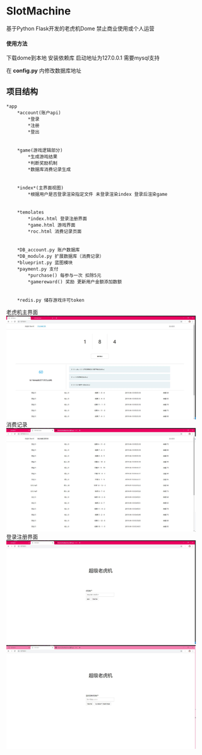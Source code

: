 # SlotMachine
基于Python Flask开发的老虎机Dome 禁止商业使用或个人运营

#### 使用方法
下载dome到本地 安装依赖库 启动地址为127.0.0.1 需要mysql支持

在 __config.py__ 内修改数据库地址

## 项目结构
    *app
        *account(账户api)
            *登录
            *注册
            *登出


        *game(游戏逻辑部分)
            *生成游戏结果
            *判断奖励机制
            *数据库消费记录生成


        *index*(主界面视图)
            *根据用户是否登录渲染指定文件 未登录渲染index 登录后渲染game


        *temolates
            *index.html 登录注册界面
            *game.html 游戏界面
            *roc.html 消费记录页面


        *DB_account.py 账户数据库
        *DB_module.py 扩展数据库（消费记录）
        *blueprint.py 蓝图模块
        *payment.py 支付
            *purchase() 每参与一次 扣除5元
            *gamereward() 奖励 更新用户金额添加数额


        *redis.py 储存游戏许可token

老虎机主界面
![Image text](https://github.com/ShenVi/SlotMachine/blob/master/img/1.jpg)
消费记录
![Image text](https://github.com/ShenVi/SlotMachine/blob/master/img/2.jpg)
登录注册界面
![Image text](https://github.com/ShenVi/SlotMachine/blob/master/img/3.jpg)
![Image text](https://github.com/ShenVi/SlotMachine/blob/master/img/4.jpg)